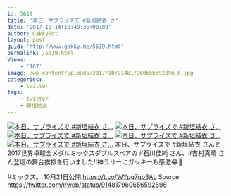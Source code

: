 ```yaml
---
id: 5619
title: '本日、サプライズで #新垣結衣 さ'
date: '2017-10-14T18:40:36+08:00'
author: GakkyBot
layout: post
guid: 'http://www.gakky.me/5619.html'
permalink: /5619.html
Views:
    - '167'
image: /wp-content/uploads/2017/10/914817960656592896_0.jpg
categories:
    - twitter
tags:
    - twitter
    - 新垣结衣
---
```


[![本日、サプライズで #新垣結衣 さ...](http://www.yui-aragaki.org/wp-content/uploads/2017/10/914817960656592896_0.jpg)](http://www.yui-aragaki.org/wp-content/uploads/2017/10/914817960656592896_0.jpg)
[![本日、サプライズで #新垣結衣 さ...](http://www.yui-aragaki.org/wp-content/uploads/2017/10/914817960656592896_1.jpg)](http://www.yui-aragaki.org/wp-content/uploads/2017/10/914817960656592896_1.jpg)
[![本日、サプライズで #新垣結衣 さ...](http://www.yui-aragaki.org/wp-content/uploads/2017/10/914817960656592896_2.jpg)](http://www.yui-aragaki.org/wp-content/uploads/2017/10/914817960656592896_2.jpg)
[![本日、サプライズで #新垣結衣 さ...](http://www.yui-aragaki.org/wp-content/uploads/2017/10/914817960656592896_3.jpg)](http://www.yui-aragaki.org/wp-content/uploads/2017/10/914817960656592896_3.jpg)
[![本日、サプライズで #新垣結衣 さ...](http://www.yui-aragaki.org/wp-content/uploads/2017/10/914817960656592896_4.jpg)](http://www.yui-aragaki.org/wp-content/uploads/2017/10/914817960656592896_4.jpg)
本日、サプライズで #新垣結衣 さんと2017世界卓球金メダルミックスダブルスペアの #石川佳純 さん、#吉村真晴 さん登壇の舞台挨拶を行いました‼️神ラリーにガッキーも感激😂🏓

\#ミックス。 10月21日公開 https://t.co/WYpg7qb3AL
Source: <https://twitter.com/i/web/status/914817960656592896>
